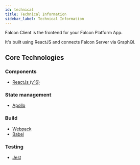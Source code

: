 ```yaml
---
id: technical
title: Technical Information
sidebar_label: Technical Information
---
```


Falcon Client is the frontend for your Falcon Platform App.

It's built using ReactJS and connects Falcon Server via GraphQl.

## Core Technologies

### Components
- <a href="https://reactjs.org/" target="_blank" rel="noopener noreferrer">ReactJs (v16)</a>

### State management
- <a href="https://www.apollographql.com/" target="_blank" rel="noopener noreferrer">Apollo</a>

### Build
- <a href="https://webpack.js.org/" target="_blank" rel="noopener noreferrer">Webpack</a>
- <a href="https://babeljs.io/" target="_blank" rel="noopener noreferrer">Babel</a>

### Testing
- <a href="https://jestjs.io/" target="_blank" rel="noopener noreferrer">Jest</a>
